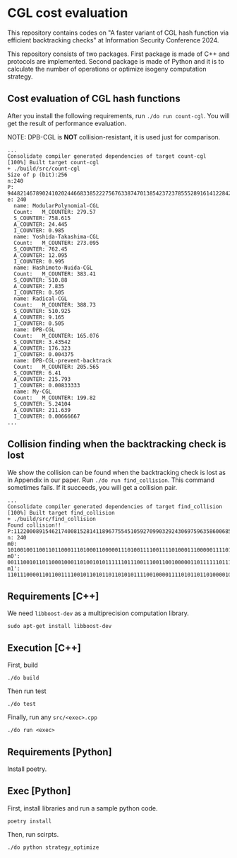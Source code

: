 # CGL cost evaluation

This repository contains codes on "A faster variant of CGL hash function via efficient backtracking checks" at Information Security Conference 2024.

This repository consists of two packages. First package is made of C++ and protocols are implemented. Second package is made of Python and it is to calculate the number of operations or optimize isogeny computation strategy.

## Cost evaluation of CGL hash functions

After you install the following requirements, run `./do run count-cgl`. You will get the result of performance evaluation.

NOTE: DPB-CGL is **NOT** collision-resistant, it is used just for comparison.

```
...
Consolidate compiler generated dependencies of target count-cgl
[100%] Built target count-cgl
+ ./build/src/count-cgl
Size of p (bit):256
n:240
P: 94482146789024102024466833852227567633874701385423723785552891614122842521599
e: 240
  name: ModularPolynomial-CGL
  Count:   M_COUNTER: 279.57
  S_COUNTER: 758.615
  A_COUNTER: 24.445
  I_COUNTER: 0.985
  name: Yoshida-Takashima-CGL
  Count:   M_COUNTER: 273.095
  S_COUNTER: 762.45
  A_COUNTER: 12.095
  I_COUNTER: 0.995
  name: Hashimoto-Nuida-CGL
  Count:   M_COUNTER: 383.41
  S_COUNTER: 510.88
  A_COUNTER: 7.835
  I_COUNTER: 0.505
  name: Radical-CGL
  Count:   M_COUNTER: 388.73
  S_COUNTER: 510.925
  A_COUNTER: 9.165
  I_COUNTER: 0.505
  name: DPB-CGL
  Count:   M_COUNTER: 165.076
  S_COUNTER: 3.43542
  A_COUNTER: 176.323
  I_COUNTER: 0.004375
  name: DPB-CGL-prevent-backtrack
  Count:   M_COUNTER: 205.565
  S_COUNTER: 6.41
  A_COUNTER: 215.793
  I_COUNTER: 0.00833333
  name: My-CGL
  Count:   M_COUNTER: 199.82
  S_COUNTER: 5.24104
  A_COUNTER: 211.639
  I_COUNTER: 0.00666667
...
```

## Collision finding when the backtracking check is lost

We show the collision can be found when the backtracking check is lost as in Appendix in our paper.
Run `./do run find_collision`. This command sometimes fails. If it succeeds, you will get a collision pair.

```
...
Consolidate compiler generated dependencies of target find_collision
[100%] Built target find_collision
+ ./build/src/find_collision
Found collision!!
P:112200089154621740081528141189677554510592709903292430697596358600685233635327
n: 240
m0: 101001001100110110001110100011000001110100111100111101000111000001111011101000000111101100110110011101001000101101100101011011111111000111101010010011111100010010010001001111011000101111011011111101111011000101110101101100110001110011110010
m0': 001110010110110001000110100101011111101110011100110010000011011111101110001101000000110111101010111010011010000010010100011011111111000111101010010011111100010010010001001111011000101111011011111101111011000101110101101100110001110011110010
m1': 110111000011011001111001011010110110101011110010000111101011011010000101010000111110001111001000111000101110000000110100011101000101100110100011110001100111000110111001111111110000101001101111101000010101011111001100110001101011110001101111
```

## Requirements [C++]

We need `libboost-dev` as a multiprecision computation library.

```
sudo apt-get install libboost-dev
```

## Execution [C++]

First, build

```
./do build
```

Then run test

```
./do test
```

Finally, run any `src/<exec>.cpp`

```
./do run <exec>
```

## Requirements [Python]

Install poetry.

## Exec [Python]

First, install libraries and run a sample python code.

```
poetry install
```

Then, run scirpts.

```
./do python strategy_optimize
```